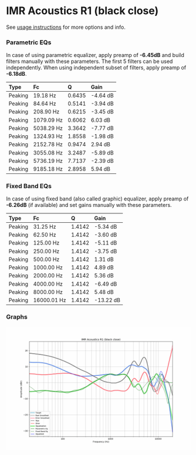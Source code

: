 # IMR Acoustics R1 (black close)
See [usage instructions](https://github.com/jaakkopasanen/AutoEq#usage) for more options and info.

### Parametric EQs
In case of using parametric equalizer, apply preamp of **-6.45dB** and build filters manually
with these parameters. The first 5 filters can be used independently.
When using independent subset of filters, apply preamp of **-6.18dB**.

| Type    | Fc         |      Q | Gain     |
|:--------|:-----------|:-------|:---------|
| Peaking | 19.18 Hz   | 0.6435 | -4.64 dB |
| Peaking | 84.64 Hz   | 0.5141 | -3.94 dB |
| Peaking | 208.90 Hz  | 0.6215 | -3.45 dB |
| Peaking | 1079.09 Hz | 0.6062 | 6.03 dB  |
| Peaking | 5038.29 Hz | 3.3642 | -7.77 dB |
| Peaking | 1324.93 Hz | 1.8558 | -1.98 dB |
| Peaking | 2152.78 Hz | 0.9474 | 2.94 dB  |
| Peaking | 3055.08 Hz | 3.2487 | -5.89 dB |
| Peaking | 5736.19 Hz | 7.7137 | -2.39 dB |
| Peaking | 9185.18 Hz | 2.8958 | 5.94 dB  |

### Fixed Band EQs
In case of using fixed band (also called graphic) equalizer, apply preamp of **-6.26dB**
(if available) and set gains manually with these parameters.

| Type    | Fc          |      Q | Gain      |
|:--------|:------------|:-------|:----------|
| Peaking | 31.25 Hz    | 1.4142 | -5.34 dB  |
| Peaking | 62.50 Hz    | 1.4142 | -3.60 dB  |
| Peaking | 125.00 Hz   | 1.4142 | -5.11 dB  |
| Peaking | 250.00 Hz   | 1.4142 | -3.75 dB  |
| Peaking | 500.00 Hz   | 1.4142 | 1.31 dB   |
| Peaking | 1000.00 Hz  | 1.4142 | 4.89 dB   |
| Peaking | 2000.00 Hz  | 1.4142 | 5.36 dB   |
| Peaking | 4000.00 Hz  | 1.4142 | -6.49 dB  |
| Peaking | 8000.00 Hz  | 1.4142 | 5.48 dB   |
| Peaking | 16000.01 Hz | 1.4142 | -13.22 dB |

### Graphs
![](./IMR%20Acoustics%20R1%20(black%20close).png)